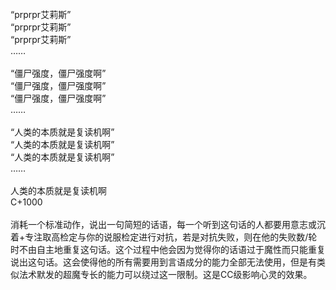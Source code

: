 <title>人类的本质就是复读机啊</title>
<meta name="GENERATOR" content="WinCHM">
<meta http-equiv="Content-Type" content="text/html; charset=gb2312">
<br>“prprpr艾莉斯”
<br>“prprpr艾莉斯”
<br>“prprpr艾莉斯”
<br>……
<br>
<br>“僵尸强度，僵尸强度啊”
<br>“僵尸强度，僵尸强度啊”
<br>“僵尸强度，僵尸强度啊”
<br>……
<br>
<br>“人类的本质就是复读机啊”
<br>“人类的本质就是复读机啊”
<br>“人类的本质就是复读机啊”
<br>……
<br>
<br>人类的本质就是复读机啊
<br>C+1000
<br>
<br>消耗一个标准动作，说出一句简短的话语，每一个听到这句话的人都要用意志或沉着+专注取高检定与你的说服检定进行对抗，若是对抗失败，则在他的失败数/轮时不由自主地重复这句话。这个过程中他会因为觉得你的话语过于魔性而只能重复说出这句话。这会使得他的所有需要用到言语成分的能力全部无法使用，但是有类似法术默发的超魔专长的能力可以绕过这一限制。这是CC级影响心灵的效果。